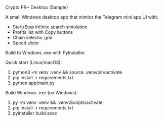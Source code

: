 Crypto PR+ Desktop (Sample)

A small Windows desktop app that mimics the Telegram mini app UI with:
- Start/Stop infinite search simulation
- Profits list with Copy buttons
- Chain selector grid
- Speed slider

Build to Windows .exe with PyInstaller.

Quick start (Linux/macOS):
1. python3 -m venv .venv && source .venv/bin/activate
2. pip install -r requirements.txt
3. python app/main.py

Build Windows .exe (on Windows):
1. py -m venv .venv && .venv\\Scripts\\activate
2. pip install -r requirements.txt
3. pyinstaller build.spec

